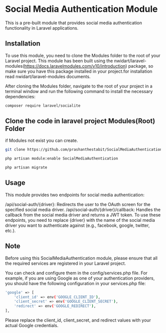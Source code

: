 # Social Media Authentication Module

This is a pre-built module that provides social media authentication functionality in Laravel applications.

## Installation

To use this module, you need to clone the Modules folder to the root of your Laravel project. This module has been built using the nwidart/laravel-modules(https://docs.laravelmodules.com/v10/introduction) package, so make sure you have this package installed in your project.for installation read nwidart/laravel-modules documents.

After cloning the Modules folder, navigate to the root of your project in a terminal window and run the following command to install the necessary dependencies:


``` bash
composer require laravel/socialite
```

## Clone the code in laravel project Modules(Root) Folder

if Modules not exist you can create.

``` bash
git clone https://github.com/prashanthestabit/SocialMediaAuthentication.git
```

``` bash
php artisan module:enable SocialMediaAuthentication
```

``` bash
php artisan migrate
```

## Usage

This module provides two endpoints for social media authentication:

/api/social-auth/{driver}: Redirects the user to the OAuth screen for the specified social media driver.
/api/social-auth/{driver}/callback: Handles the callback from the social media driver and returns a JWT token.
To use these endpoints, you need to replace {driver} with the name of the social media driver you want to authenticate against (e.g., facebook, google, twitter, etc.).


## Note

Before using this SocialMediaAuthentication module, please ensure that all the required services are registered in your Laravel project.

You can check and configure them in the config/services.php file. For example, if you are using Google as one of your authentication providers, you should have the following configuration in your services.php file:

``` bash
'google' => [
    'client_id' => env('GOOGLE_CLIENT_ID'),
    'client_secret' => env('GOOGLE_CLIENT_SECRET'),
    'redirect' => env('GOOGLE_REDIRECT'),
],
```
Please replace the client_id, client_secret, and redirect values with your actual Google credentials.
